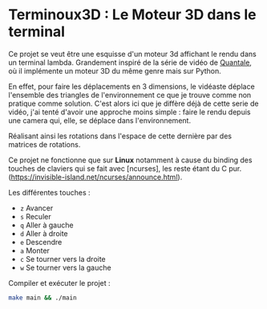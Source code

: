 # Terminoux3D : Le Moteur 3D dans le terminal

Ce projet se veut être une esquisse d'un moteur 3d affichant le rendu dans un terminal lambda. Grandement inspiré de la série de vidéo de [Quantale](https://www.youtube.com/watch?v=UkPTyojw7IA&list=PL9V1oyvT8aPwXSj-J3b2OQgcwP63u3f4R), où il implémente un moteur 3D du même genre mais sur Python.

En effet, pour faire les déplacements en 3 dimensions, le vidéaste déplace l'ensemble des triangles de l'environnement ce que je trouve comme non pratique comme solution. C'est alors ici que je diffère déjà de cette serie de vidéo, j'ai tenté d'avoir une approche moins simple : faire le rendu depuis une camera qui, elle, se déplace dans l'environnement.

Réalisant ainsi les rotations dans l'espace de cette dernière par des matrices de rotations.

Ce projet ne fonctionne que sur **Linux** notamment à cause du binding des touches de claviers qui se fait avec [ncurses], les reste étant du C pur.(https://invisible-island.net/ncurses/announce.html).

Les différentes touches :

- `z` Avancer
- `s` Reculer
- `q` Aller à gauche
- `d` Aller à droite
- `e` Descendre
- `a` Monter
- `c` Se tourner vers la droite
- `w` Se tourner vers la gauche

Compiler et exécuter le projet :

```bash
make main && ./main
```
